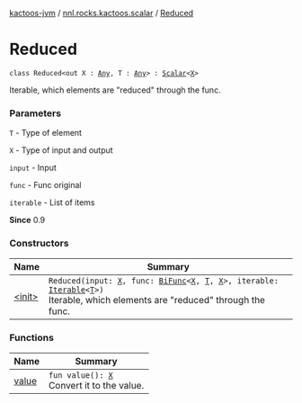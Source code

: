 [kactoos-jvm](../../index.md) / [nnl.rocks.kactoos.scalar](../index.md) / [Reduced](./index.md)

# Reduced

`class Reduced<out X : `[`Any`](https://kotlinlang.org/api/latest/jvm/stdlib/kotlin/-any/index.html)`, T : `[`Any`](https://kotlinlang.org/api/latest/jvm/stdlib/kotlin/-any/index.html)`> : `[`Scalar`](../../nnl.rocks.kactoos/-scalar/index.md)`<`[`X`](index.md#X)`>`

Iterable, which elements are "reduced" through the func.

### Parameters

`T` - Type of element

`X` - Type of input and output

`input` - Input

`func` - Func original

`iterable` - List of items

**Since**
0.9

### Constructors

| Name | Summary |
|---|---|
| [&lt;init&gt;](-init-.md) | `Reduced(input: `[`X`](index.md#X)`, func: `[`BiFunc`](../../nnl.rocks.kactoos/-bi-func/index.md)`<`[`X`](index.md#X)`, `[`T`](index.md#T)`, `[`X`](index.md#X)`>, iterable: `[`Iterable`](https://kotlinlang.org/api/latest/jvm/stdlib/kotlin.collections/-iterable/index.html)`<`[`T`](index.md#T)`>)`<br>Iterable, which elements are "reduced" through the func. |

### Functions

| Name | Summary |
|---|---|
| [value](value.md) | `fun value(): `[`X`](index.md#X)<br>Convert it to the value. |
